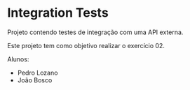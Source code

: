 # Integration Tests
Projeto contendo testes de integração com uma API externa.

Este projeto tem como objetivo realizar o exercício 02.

Alunos:
- Pedro Lozano
- João Bosco
